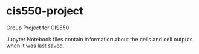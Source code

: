 # cis550-project
Group Project for CIS550

Jupyter Notebook files contain information about the cells and cell outputs when it was last saved.
